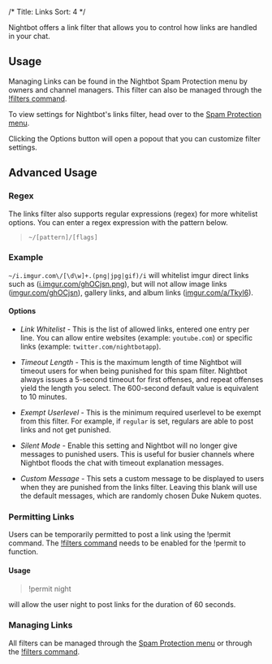 /*
Title: Links
Sort: 4
*/

Nightbot offers a link filter that allows you to control how links are handled in your chat.

## Usage

Managing Links can be found in the Nightbot Spam Protection menu by owners and channel managers. This filter can also be managed through the [!filters command](https://docs.nightbot.tv/commands/filters).

To view settings for Nightbot's links filter, head over to the [Spam Protection menu](https://nightbot.tv/spam_protection).

Clicking the Options button will open a popout that you can customize filter settings.

## Advanced Usage

### Regex

The links filter also supports regular expressions (regex) for more whitelist options. You can enter a regex expression with the pattern below.

> `~/[pattern]/[flags]`

### Example

`~/i.imgur.com\/[\d\w]+.(png|jpg|gif)/i` will whitelist imgur direct links such as ([i.imgur.com/ghOCjsn.png](https://i.imgur.com/ghOCjsn.png)), but will not allow image links ([imgur.com/ghOCjsn](https://imgur.com/ghOCjsn)), gallery links, and album links ([imgur.com/a/Tkyl6](https://imgur.com/a/Tkyl6)).

#### Options

- *Link Whitelist* - This is the list of allowed links, entered one entry per line. You can allow entire websites (example: `youtube.com`) or specific links (example: `twitter.com/nightbotapp`).

- *Timeout Length* - This is the maximum length of time Nightbot will timeout users for when being punished for this spam filter. Nightbot always issues a 5-second timeout for first offenses, and repeat offenses yield the length you select. The 600-second default value is equivalent to 10 minutes.

- *Exempt Userlevel* - This is the minimum required userlevel to be exempt from this filter. For example, if `regular` is set, regulars are able to post links and not get punished.

- *Silent Mode* - Enable this setting and Nightbot will no longer give messages to punished users. This is useful for busier channels where Nightbot floods the chat with timeout explanation messages.

- *Custom Message* - This sets a custom message to be displayed to users when they are punished from the links filter. Leaving this blank will use the default messages, which are randomly chosen Duke Nukem quotes.

### Permitting Links

Users can be temporarily permitted to post a link using the !permit command. The [!filters command](https://docs.nightbot.tv/commands/filters) needs to be enabled for the !permit to function.

#### Usage

> !permit night

will allow the user night to post links for the duration of 60 seconds.

### Managing Links

All filters can be managed through the [Spam Protection menu](https://nightbot.tv/spam_protection) or through the [!filters command](https://docs.nightbot.tv/commands/filters).

